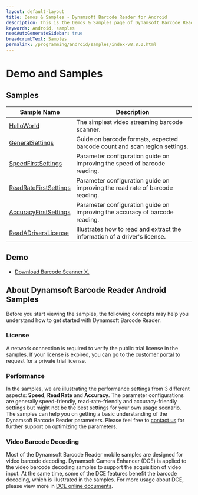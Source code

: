 ```yaml
---
layout: default-layout
title: Demos & Samples - Dynamsoft Barcode Reader for Android
description: This is the Demos & Samples page of Dynamsoft Barcode Reader for Android SDK.
keywords: Android, samples
needAutoGenerateSidebar: true
breadcrumbText: Samples
permalink: /programming/android/samples/index-v8.8.0.html
---
```


# Demo and Samples

## Samples

| Sample Name | Description |
| ----------- | ----------- |
| [HelloWorld](helloworld.html) | The simplest video streaming barcode scanner. |
| [GeneralSettings](general.html) | Guide on barcode formats, expected barcode count and scan region settings. |
| [SpeedFirstSettings](speed.html) | Parameter configuration guide on improving the speed of barcode reading. |
| [ReadRateFirstSettings](read-rate.html) | Parameter configuration guide on improving the read rate of barcode reading. |
| [AccuracyFirstSettings](accuracy.html) | Parameter configuration guide on improving the accuracy of barcode reading. |
| [ReadADriversLicense](drivers-license.html) | Illustrates how to read and extract the information of a driver's license. |

## Demo

- <a href="https://download2.dynamsoft.com/dbr/android/DynamsoftBarcodeReaderDemoAndroid-8.4.1.apk" target="_blank">Download Barcode Scanner X.</a>

## About Dynamsoft Barcode Reader Android Samples

Before you start viewing the samples, the following concepts may help you understand how to get started with Dynamsoft Barcode Reader.

### License

A network connection is required to verify the public trial license in the samples. If your license is expired, you can go to the <a href="https://www.dynamsoft.com/customer/license/trialLicense?product=dbr&utm_source=documents" target="_blank">customer portal</a> to request for a private trial license.

### Performance

In the samples, we are illustrating the performance settings from 3 different aspects: **Speed**, **Read Rate** and **Accuracy**. The parameter configurations are generally speed-friendly, read-rate-friendly and accuracy-friendly settings but might not be the best settings for your own usage scenario. The samples can help you on getting a basic understanding of the Dynamsoft Barcode Reader parameters. Please feel free to <a href="https://www.dynamsoft.com/contact/" target="_blank">contact us</a> for further support on optimizing the parameters.

### Video Barcode Decoding

Most of the Dynamsoft Barcode Reader mobile samples are designed for video barcode decoding. Dynamsoft Camera Enhancer (DCE) is applied to the video barcode decoding samples to support the acquisition of video input. At the same time, some of the DCE features benefit the barcode decoding, which is illustrated in the samples. For more usage about DCE, please view more in <a href="https://www.dynamsoft.com/camera-enhancer/docs/mobile/programming/android/" target="_blank">DCE online documents</a>.
